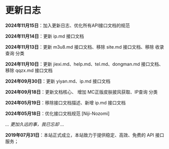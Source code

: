 # 更新日志

**2024年11月15日**：加入更新日志、优化所有API接口文档的规范

**2024年11月14日**：更新 ip.md 接口文档

**2024年11月13日**：更新 m3u8.md 接口文档、移除 site.md 接口文档、移除 收录查询 分类

**2024年11月10日**：更新 jiexi.md、help.md、tel.md、dongman.md 接口文档、移除 qqzx.md 接口文档

**2024年09月30日**：更新 yiyan.md、ip.md 接口文档

**2024年09月18日**：更新文档核心、 增加 MC正版皮肤披风获取、IP查询 分类

**2024年05月19日**：移除接口文档描述、新增 ip.md 接口文档

**2024年05月18日**：优化接口文档规范 [Niji-Nozomi]

*... 更加久远的事，我已忘却 ...*

**2019年07月31日**：本站正式成立，本站致力于提供稳定、高效、免费的 API 接口服务；